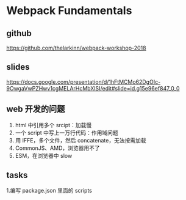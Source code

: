 # Webpack Fundamentals

## github

https://github.com/thelarkinn/webpack-workshop-2018

## slides

https://docs.google.com/presentation/d/1hFtMCMo62DgOIc-9OwgaVwPZHwv1cgMELArHcMbXlSI/edit#slide=id.g15e96ef847_0_0

## web 开发的问题

1. html 中引用多个 srcipt：加载慢
2. 一个 script 中写上一万行代码：作用域问题
3. 用 IFFE，多个文件，然后 concatenate，无法按需加载
4. CommonJS、AMD，浏览器用不了
5. ESM，在浏览器中 slow

## tasks

1.编写 package.json 里面的 scripts
